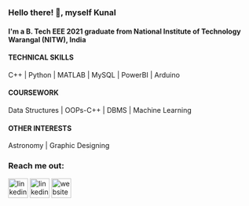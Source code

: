### Hello there! 👋, myself Kunal
#### I'm a B. Tech EEE 2021 graduate from National Institute of Technology Warangal (NITW), India

#### TECHNICAL SKILLS  
C++ | Python | MATLAB | MySQL | PowerBI | Arduino  
  
#### COURSEWORK  
Data Structures | OOPs-C++ | DBMS | Machine Learning  
  
#### OTHER INTERESTS
Astronomy | Graphic Designing

 


### Reach me out:
[<img src='https://upload.wikimedia.org/wikipedia/commons/thumb/c/c4/Globe_icon.svg/1024px-Globe_icon.svg.png' alt='linkedin' height='40'>](https://ksh168.github.io)
[<img src='https://cdn.jsdelivr.net/npm/simple-icons@3.0.1/icons/linkedin.svg' alt='linkedin' height='40'>](https://www.linkedin.com/in/kunalsharma99/)
[<img src='https://cdn.jsdelivr.net/npm/simple-icons@3.0.1/icons/icloud.svg' alt='website' height='40'>](https://forms.gle/qnDGmzMHzzJLxv7J6)
